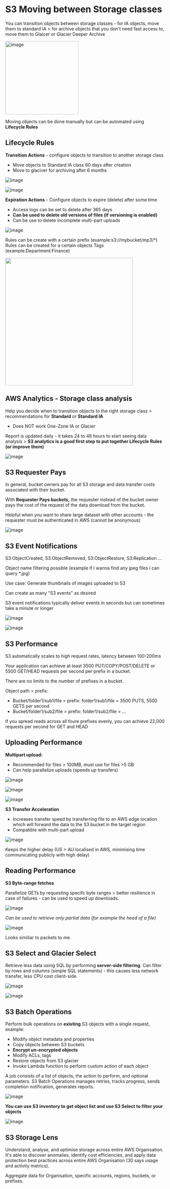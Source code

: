# S3 Moving between Storage classes

You can transition objects between storage classes - for IA objects, move them to standard IA > for archive objects that you don't need fast access to, move them to Glaicer or Glacier Deeper Archive

<img width="231" alt="image" src="https://github.com/UpheldSmile/Virtual-Network/assets/49825639/6cf417dd-6ac4-461e-8712-cb053c0eec10">

Moving objects can be done manually but can be automated using **Lifecycle Rules**

## Lifecycle Rules

**Transition Actions** - configure objects to transition to another storage class
  - Move objects to Standard IA class 60 days after creation
  - Move to glaciver for archiving after 6 months

![image](https://github.com/UpheldSmile/Virtual-Network/assets/49825639/6bf3594c-4cd5-4ba5-9241-b68682e9d948)

![image](https://github.com/UpheldSmile/Virtual-Network/assets/49825639/a2648d50-9255-4939-833d-bcbf974d3071)


**Expiration Actions** - Configure objects to expire (delete) after some time
  - Access logs can be set to delete after 365 days
  - **Can be used to delete old versions of files (if versioning is enabled)**
  - Can be use to delete incomplete multi-part uploads

![image](https://github.com/UpheldSmile/Virtual-Network/assets/49825639/9b67500b-cc59-493a-9a18-1bd57d1b3fdd)


Rules can be create with a certain prefix (example:s3://mybucket/mp3/*)
Rules can be created for a certain objects Tags (example:Department:Finance)

<img width="403" src="https://github.com/UpheldSmile/Virtual-Network/assets/49825639/c2d7d3db-0443-4e4b-a280-63c9ac994c6f">

## AWS Analytics - Storage class analysis
Help you decide when to transition objects to the right storage class > recommendations for **Standard** or **Standard IA**
  - Does NOT work One-Zone IA or Glacier

Report is updated daily - it takes 24 to 48 hours to start seeing data analysis > **S3 analytics is a good first step to put together Lifecycle Rules (or improve them)**

![image](https://github.com/UpheldSmile/Virtual-Network/assets/49825639/7b17dab6-12a7-4789-967d-e511249c5c1f)


## S3 Requester Pays
In general, bucket owners pay for all S3 storage and data transfer costs associated with their bucket.

With **Requester Pays buckets,** the requester instead of the bucket owner pays the cost of the request of the data download from the bucket.

Helpful when you want to share large dataset with other accounts - the requester must be authenticated in AWS (cannot be anonymous)

![image](https://github.com/UpheldSmile/Virtual-Network/assets/49825639/ab94353b-ae0c-4758-a966-174a67deeaf3)

## S3 Event Notifications
S3:ObjectCreated, S3:ObjectRemoved, S3:ObjectRestore, S3:Replication ...

Object name filtering possible (example if I wanna find any jpeg files i can query *.jpg)

Use case: Generate thumbnails of images uploaded to S3

Can create as many "S3 events" as desired

S3 event notifications typically deliver events in seconds but can sometimes take a minute or longer

![image](https://github.com/UpheldSmile/Virtual-Network/assets/49825639/96892518-5199-4a99-8b04-88757e0c5cef)


![image](https://github.com/UpheldSmile/Virtual-Network/assets/49825639/b188db2b-d47a-4203-afc4-aab9d0cd5e3d)

## S3 Performance 

S3 automatically scales to high request rates, latency between 100-200ms

Your application can achieve at least 3500 PUT/COPY/POST/DELETE or 5500 GET/HEAD requests per second per prefix in a bucket.

There are no limits to the number of prefixes in a bucket.

Object path = prefix:
  - Bucket/folder1/sub1/file > prefix: folder1/sub1/file = 3500 PUTS, 5500 GETS per second
  - Bucket/folder1/sub2/file > prefix: folder1/sub2/file = ...

If you spread reads across all foure prefixes evenly, you can achieve 22,000 requests per second for GET and HEAD

## Uploading Performance

**Multipart upload:**
- Recommended for files > 100MB, must use for files >5 GB
- Can help parallelize uploads (speeds up transfers)

![image](https://github.com/UpheldSmile/Virtual-Network/assets/49825639/c8760b7f-2189-4966-9223-a198f74b0354)


![image](https://github.com/UpheldSmile/Virtual-Network/assets/49825639/6bbb716d-6a39-42c0-9b5b-1fdbf18793f9)


![image](https://github.com/UpheldSmile/Virtual-Network/assets/49825639/353c8085-e1f4-472c-a366-2baa7c99287a)

**S3 Transfer Acceleration**
- Increases transfer speed by transferring file to an AWS edge location which will forward the data to the S3 bucket in the target region
- Compatible with multi-part upload

![image](https://github.com/UpheldSmile/Virtual-Network/assets/49825639/43d5eb8b-c6e3-4146-ac02-db1ec84a9fe8)

Keeps the higher delay (US > AU localised in AWS, minimising time communicating publicly with high delay)

## Reading Performance

**S3 Byte-range fetches**

Parallelize GETs by requesting specifc byte ranges > better resilience in case of failures - can be used to speed up downloads.

![image](https://github.com/UpheldSmile/Virtual-Network/assets/49825639/2f29937d-bec5-4e35-b459-a9f7d605b5dd)


_Can be used to retrieve only partial data (for example the head of a file)_

![image](https://github.com/UpheldSmile/Virtual-Network/assets/49825639/01f5602d-872d-4a0d-a6a6-45b5a32da98e)

Looks similiar to packets to me.

## S3 Select and Glacier Select
Retrieve less data using SQL by performing **server-side filtering**. Can filter by rows and columns (simple SQL statements) - this causes less network transfer, less CPU cost client-side.

![image](https://github.com/UpheldSmile/Virtual-Network/assets/49825639/31afe98f-2345-4efd-9173-9312efd5e327)


![image](https://github.com/UpheldSmile/Virtual-Network/assets/49825639/79a319f6-1339-46e4-a383-c9ee1a207094)

## S3 Batch Operations
Perform bulk operations on **existing** S3 objects with a single request, example:
- Modify object metadata and properties
- Copy objects between S3 buckets
- **Encrypt un-encrypted objects**
- Modify ACLs, tags
- Restore objects from S3 glacier
- Invoke Lambda function to perform custom action of each object

A job consists of a list of objects, the action to perform, and optional parameters. S3 Batch Operations manages retries, tracks progress, sends completion notification, generates reports.

![image](https://github.com/UpheldSmile/Virtual-Network/assets/49825639/9d7ede5a-8419-4589-ac6b-4d6d490669ed)


**You can use S3 inventory to get object list and use S3 Select to filter your objects**

![image](https://github.com/UpheldSmile/Virtual-Network/assets/49825639/b8cdcf8f-d3be-427e-bf41-aa8b549c738e)

## S3 Storage Lens
Understand, analyse, and optimise storage across entire AWS Organisation. It's able to discover anomalies, identify cost efficiencies, and apply data protection best practices across entire AWS Organisation (30 says usage and activity metrics).

Aggregate data for Organisation, specific accounts, regions, buckets, or prefixes. 
